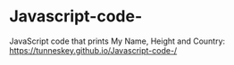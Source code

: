 # Javascript-code-
JavaScript code that prints My Name, Height and Country:
https://tunneskey.github.io/Javascript-code-/

